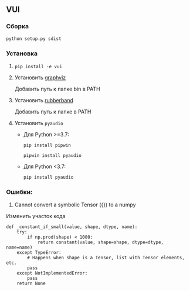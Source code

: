 ## VUI

### Сборка

`python setup.py sdist`

### Установка

1. `pip install -e vui`

2. Установить [graphviz](https://graphviz.gitlab.io/download/)

   Добавить путь к папке bin в PATH

3. Установить [rubberband](https://breakfastquay.com/rubberband/)

   Добавить путь к папке в PATH

4. Установить `pyaudio`

   - Для Python >=3.7:

     `pip install pipwin`

     `pipwin install pyaudio`

   - Для Python <3.7:

     `pip install pyaudio`

### Ошибки:

1. Cannot convert a symbolic Tensor ({}) to a numpy

Изменить участок кода

```
def _constant_if_small(value, shape, dtype, name):
    try:
        if np.prod(shape) < 1000:
            return constant(value, shape=shape, dtype=dtype, name=name)
    except TypeError:
        # Happens when shape is a Tensor, list with Tensor elements, etc.
        pass
    except NotImplementedError:
        pass
    return None
```
